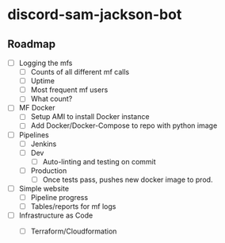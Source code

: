 # discord-sam-jackson-bot

## Roadmap

- [ ] Logging the mfs
    - [ ] Counts of all different mf calls
    - [ ] Uptime
    - [ ] Most frequent mf users
    - [ ] What count?
- [ ] MF Docker
    - [ ] Setup AMI to install Docker instance
    - [ ] Add Docker/Docker-Compose to repo with python image
- [ ] Pipelines
    - [ ] Jenkins
    - [ ] Dev
        - [ ] Auto-linting and testing on commit
    - [ ] Production
        - [ ] Once tests pass, pushes new docker image to prod.
- [ ] Simple website 
    - [ ] Pipeline progress
    - [ ] Tables/reports for mf logs
- [ ] Infrastructure as Code
    - [ ] Terraform/Cloudformation
    
